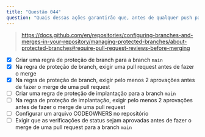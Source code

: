 ```yaml
---
title: "Questão 044"
question: "Quais dessas ações garantirão que, antes de qualquer push para a branch `main`, as mudanças tenham sido aprovadas por pelo menos duas pessoas? (Escolha três.)"
---
```



> https://docs.github.com/en/repositories/configuring-branches-and-merges-in-your-repository/managing-protected-branches/about-protected-branches#require-pull-request-reviews-before-merging
- [x] Criar uma regra de proteção de branch para a branch `main`
- [x] Na regra de proteção de branch, exigir uma pull request antes de fazer o merge
- [x] Na regra de proteção de branch, exigir pelo menos 2 aprovações antes de fazer o merge de uma pull request
- [ ] Criar uma regra de proteção de implantação para a branch `main`
- [ ] Na regra de proteção de implantação, exigir pelo menos 2 aprovações antes de fazer o merge de uma pull request
- [ ] Configurar um arquivo CODEOWNERS no repositório
- [ ] Exigir que as verificações de status sejam aprovadas antes de fazer o merge de uma pull request para a branch `main`
